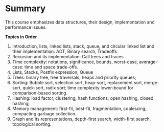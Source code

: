 
# Summary

This course emphasizes data structures, their design, implementation and performance issues.

**Topics in Order**
1. Introduction, lists, linked lists, stack, queue, and circular linked list and their implementation: ADT,
Binary search, Tradeoffs
2. Recursion and its implementation: Call trees and traces
3. Time complexity: notations, significance, bounds, worst-case, average-case: time and space
trade-offs.
4. Lists, Stacks, Postfix expression, Queue
5. Trees: binary tree, tree traversals, heaps and priority queues;
6. Sorting: Bubble sort, selection sort, heap-sort, replacement sort, merge-sort, quick-sort, radix sort;
time complexity lower-bound for comparison-based sorting.
7. Hashing: load factor, clustering, hash functions, open hashing, closed hashing;
8. Memory management: first-fit, best-fit, fragmentation, coalescing, compacting garbage collection.
9. Graph and its representations, depth-first search, width-first search, topological sorting.
